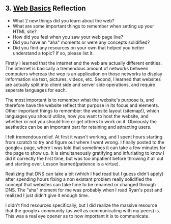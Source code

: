 ## 3. [Web Basics](3_web_basics/readme.md) Reflection

* What 2 new things did you learn about the web?
* What are some important things to remember when setting up your HTML site?
* How did you feel when you saw your web page live?
* Did you have an "aha" moments or were any concepts solidified?
* Did you find any resources on your own that helped you better understand a topic? If so, please list it.

<!-- Add your reflection here. Remove the comment markers -->
Firstly I learned that the internet and the web are actually different entities.  The internet is basically a tremendous amount of networks between computers whereas the wep is an application on those networks to display imformation via text, pictures, videos, etc.  Second, I learned that websites are actually split into client side and server side operations, and require seperate languages for each.

The most important is to remember what the website's purpose is, and therefore have the website reflect that purpose in its focus and elements.  Other important things to remember: the website layout (sitemap!), which languages you should utilize, how you want to host the website, and whether or not you should hire or get others to work on it.  Obviously the aesthetics can be an important part for retaining and attracting users.

I felt tremendous relief.  At first it wasn't working, and I spent hours starting from scratch to try and figure out where I went wrong.  I finally posted to the google+ page, where I was told that sometimes it can take a few minutes for the page to show up.  It is simultaneously gratifying and infuriating to know I did it correctly the first time, but was too impatient before throwing it all out and starting over.  Lesson learned(patience is a virtue).

Realizing that DNS can take a bit (which I had read but I guess didn't apply) after spending hours fixing a non existant problem really solidified the concept that websites can take time to be renamed or changed through DNS.  The "aha" moment for me was probably when I read Ryan's post and realized I just didn't give it enough time.

I didn't find resources specifically,  but I did realize the massive resource that the google+ community (as well as communicating with my peers) is.  This was a real eye opener as to how important it is to communicate.